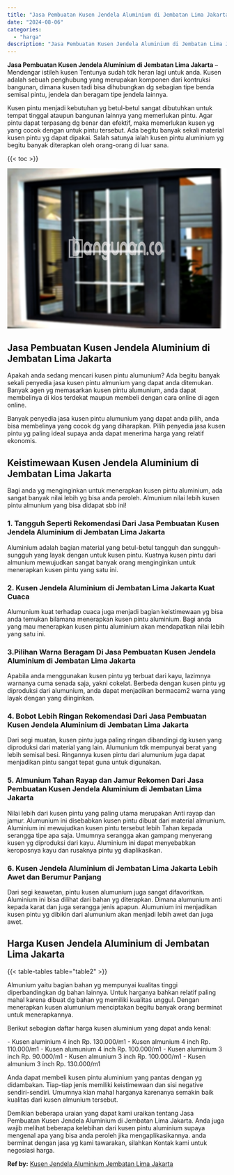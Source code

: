 ```yaml
---
title: "Jasa Pembuatan Kusen Jendela Aluminium di Jembatan Lima Jakarta"
date: "2024-08-06"
categories: 
  - "harga"
description: "Jasa Pembuatan Kusen Jendela Aluminium di Jembatan Lima Jakarta. Demikian beberapa uraian yang dapat kami uraikan tentang Jasa Pembuatan Kusen Jendela Alumin..."
---
```


**Jasa Pembuatan Kusen Jendela Aluminium di Jembatan Lima Jakarta** – Mendengar istileh kusen Tentunya sudah tdk heran lagi untuk anda. Kusen adalah sebuah penghubung yang merupakan komponen dari kontruksi bangunan, dimana kusen tadi bisa dihubungkan dg sebagian tipe benda semisal pintu, jendela dan beragam tipe jendela lainnya.

Kusen pintu menjadi kebutuhan yg betul-betul sangat dibutuhkan untuk tempat tinggal ataupun bangunan lainnya yang memerlukan pintu. Agar pintu dapat terpasang dg benar dan efektif, maka memerlukan kusen yg yang cocok dengan untuk pintu tersebut. Ada begitu banyak sekali material kusen pintu yg dapat dipakai. Salah satunya ialah kusen pintu aluminium yg begitu banyak diterapkan oleh orang-orang di luar sana.

{{< toc >}}

![Jasa Pembuatan Kusen Jendela Aluminium di Jembatan Lima Jakarta](/images/harga-kusen-jendela-alumunium-37.png)

## Jasa Pembuatan Kusen Jendela Aluminium di Jembatan Lima Jakarta

Apakah anda sedang mencari kusen pintu alumunium? Ada begitu banyak sekali penyedia jasa kusen pintu almunium yang dapat anda ditemukan. Banyak agen yg memasarkan kusen pintu alumunium, anda dapat membelinya di kios terdekat maupun membeli dengan cara online di agen online.

Banyak penyedia jasa kusen pintu alumunium yang dapat anda pilih, anda bisa membelinya yang cocok dg yang diharapkan. Pilih penyedia jasa kusen pintu yg paling ideal supaya anda dapat menerima harga yang relatif ekonomis.

## Keistimewaan Kusen Jendela Aluminium di Jembatan Lima Jakarta

Bagi anda yg menginginkan untuk menerapkan kusen pintu aluminium, ada sangat banyak nilai lebih yg bisa anda peroleh. Almunium nilai lebih kusen pintu almunium yang bisa didapat sbb ini!

### 1\. Tangguh Seperti Rekomendasi Dari Jasa Pembuatan Kusen Jendela Aluminium di Jembatan Lima Jakarta

Aluminium adalah bagian material yang betul-betul tangguh dan sungguh-sungguh yang layak dengan untuk kusen pintu. Kuatnya kusen pintu dari almunium mewujudkan sangat banyak orang menginginkan untuk menerapkan kusen pintu yang satu ini.

### 2\. Kusen Jendela Aluminium di Jembatan Lima Jakarta Kuat Cuaca

Alumunium kuat terhadap cuaca juga menjadi bagian keistimewaan yg bisa anda temukan bilamana menerapkan kusen pintu aluminium. Bagi anda yang mau menerapkan kusen pintu aluminium akan mendapatkan nilai lebih yang satu ini.

### 3.Pilihan Warna Beragam Di Jasa Pembuatan Kusen Jendela Aluminium di Jembatan Lima Jakarta

Apabila anda menggunakan kusen pintu yg terbuat dari kayu, lazimnya warnanya cuma senada saja, yakni cokelat. Berbeda dengan kusen pintu yg diproduksi dari alumunium, anda dapat menjadikan bermacam2 warna yang layak dengan yang diinginkan.

### 4\. Bobot Lebih Ringan Rekomendasi Dari Jasa Pembuatan Kusen Jendela Aluminium di Jembatan Lima Jakarta

Dari segi muatan, kusen pintu juga paling ringan dibandingi dg kusen yang diproduksi dari material yang lain. Alumunium tdk mempunyai berat yang lebih semisal besi. Ringannya kusen pintu dari alumunium juga dapat menjadikan pintu sangat tepat guna untuk digunakan.

### 5\. Almunium Tahan Rayap dan Jamur Rekomen Dari Jasa Pembuatan Kusen Jendela Aluminium di Jembatan Lima Jakarta

Nilai lebih dari kusen pintu yang paling utama merupakan Anti rayap dan jamur. Alumunium ini disebabkan kusen pintu dibuat dari material almunium. Aluminium ini mewujudkan kusen pintu tersebut lebih Tahan kepada serangga tipe apa saja. Umumnya serangga akan gampang menyerang kusen yg diproduksi dari kayu. Aluminium ini dapat menyebabkan keroposnya kayu dan rusaknya pintu yg diaplikasikan.

### 6\. Kusen Jendela Aluminium di Jembatan Lima Jakarta Lebih Awet dan Berumur Panjang

Dari segi keawetan, pintu kusen alumunium juga sangat difavoritkan. Aluminium ini bisa dilihat dari bahan yg diterapkan. Dimana alumunium anti kepada karat dan juga serangga jenis apapun. Alumunium ini menjadikan kusen pintu yg dibikin dari alumunium akan menjadi lebih awet dan juga awet.

## Harga Kusen Jendela Aluminium di Jembatan Lima Jakarta

{{< table-tables table="table2" >}}

Almunium yaitu bagian bahan yg mempunyai kualitas tinggi diperbandingkan dg bahan lainnya. Untuk harganya bahkan relatif paling mahal karena dibuat dg bahan yg memiliki kualitas unggul. Dengan menerapkan kusen alumunium menciptakan begitu banyak orang berminat untuk menerapkannya.

Berikut sebagian daftar harga kusen aluminium yang dapat anda kenal:

\- Kusen aluminium 4 inch Rp. 130.000/m1 - Kusen almunium 4 inch Rp. 110.000/m1 - Kusen alumunium 4 inch Rp. 100.000/m1 - Kusen aluminium 3 inch Rp. 90.000/m1 - Kusen almunium 3 inch Rp. 100.000/m1 - Kusen almunium 3 inch Rp. 130.000/m1

Anda dapat membeli kusen pintu aluminium yang pantas dengan yg didambakan. Tiap-tiap jenis memiliki keistimewaan dan sisi negative sendiri-sendiri. Umumnya kian mahal harganya karenanya semakin baik kualitas dari kusen almunium tersebut.

Demikian beberapa uraian yang dapat kami uraikan tentang Jasa Pembuatan Kusen Jendela Aluminium di Jembatan Lima Jakarta. Anda juga wajib melihat beberapa kelebihan dari kusen pintu aluminium supaya mengenal apa yang bisa anda peroleh jika mengaplikasikannya. anda berminat dengan jasa yg kami tawarakan, silahkan Kontak kami untuk negosiasi harga.

**Ref by:** [Kusen Jendela Aluminium Jembatan Lima Jakarta](https://id.wikipedia.org/wiki/Kusen)

